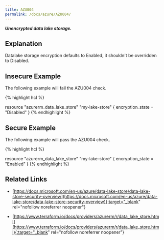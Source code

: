 ```yaml
---
title: AZU004
permalink: /docs/azure/AZU004/
---
```


***Unencrypted data lake storage.***

## Explanation


Datalake storage encryption defaults to Enabled, it shouldn't be overridden to Disabled.


## Insecure Example

The following example will fail the AZU004 check.

{% highlight hcl %}

resource "azurerm_data_lake_store" "my-lake-store" {
	encryption_state = "Disabled"
}
{% endhighlight %}

## Secure Example

The following example will pass the AZU004 check.

{% highlight hcl %}

resource "azurerm_data_lake_store" "my-lake-store" {
	encryption_state = "Enabled"
}
{% endhighlight %}

## Related Links


- [https://docs.microsoft.com/en-us/azure/data-lake-store/data-lake-store-security-overview](https://docs.microsoft.com/en-us/azure/data-lake-store/data-lake-store-security-overview){:target="_blank" rel="nofollow noreferrer noopener"}

- [https://www.terraform.io/docs/providers/azurerm/r/data_lake_store.html](https://www.terraform.io/docs/providers/azurerm/r/data_lake_store.html){:target="_blank" rel="nofollow noreferrer noopener"}

